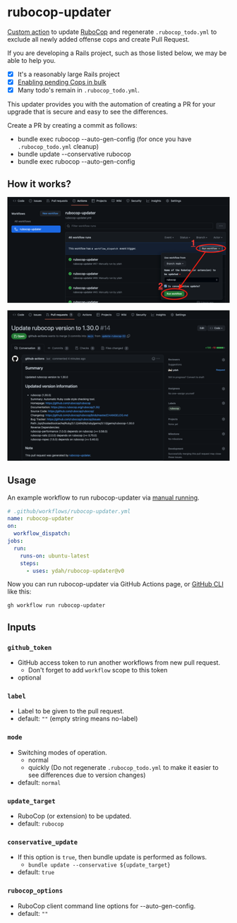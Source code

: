 # rubocop-updater

[Custom action](https://docs.github.com/en//actions/creating-actions/about-custom-actions)
to update [RuboCop](https://github.com/rubocop/rubocop) and regenerate `.rubocop_todo.yml`
to exclude all newly added offense cops and create Pull Request.

If you are developing a Rails project, such as those listed below, we may be able to help you.

- [x] It's a reasonably large Rails project
- [x] [Enabling pending Cops in bulk](https://docs.rubocop.org/rubocop/versioning.html#enablingdisabling-pending-cops-in-bulk)
- [x] Many todo's remain in `.rubocop_todo.yml`.

This updater provides you with the automation of creating a PR for your upgrade that is secure and easy to see the differences.

Create a PR by creating a commit as follows:

- bundle exec rubocop --auto-gen-config (for once you have `.rubocop_todo.yml` cleanup)
- bundle update --conservative rubocop
- bundle exec rubocop --auto-gen-config

## How it works?

![](img/actions.png)

![](img/pr.png)

## Usage

An example workflow to run rubocop-updater via
[manual running](https://docs.github.com/en//actions/managing-workflow-runs/manually-running-a-workflow).

```yaml
# .github/workflows/rubocop-updater.yml
name: rubocop-updater
on:
  workflow_dispatch:
jobs:
  run:
    runs-on: ubuntu-latest
    steps:
      - uses: ydah/rubocop-updater@v0
```

Now you can run rubocop-updater via GitHub Actions page,
or [GitHub CLI](https://cli.github.com/) like this:

```
gh workflow run rubocop-updater
```

## Inputs

### `github_token`

- GitHub access token to run another workflows from new pull request.
  - Don't forget to add `workflow` scope to this token
- optional

### `label`

- Label to be given to the pull request.
- default: `""` (empty string means no-label)

### `mode`

- Switching modes of operation.
  - normal
  - quickly (Do not regenerate `.rubocop_todo.yml` to make it easier to see differences due to version changes)
- default: `normal`

### `update_target`

- RuboCop (or extension) to be updated.
- default: `rubocop`

### `conservative_update`

- If this option is `true`, then bundle update is performed as follows.
  - `bundle update --conservative ${update_target}`
- default: `true`

### `rubocop_options`

- RuboCop client command line options for --auto-gen-config.
- default: `""`
